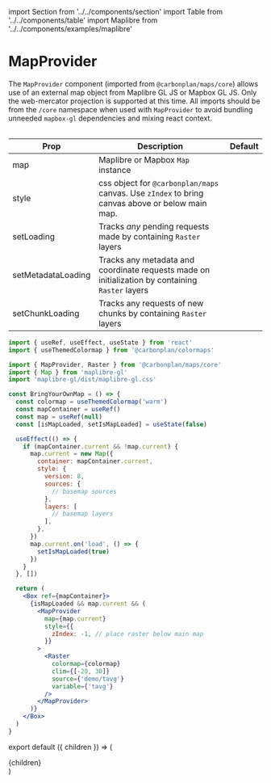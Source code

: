 import Section from '../../components/section'
import Table from '../../components/table'
import Maplibre from '../../components/examples/maplibre'

# MapProvider

The `MapProvider` component (imported from `@carbonplan/maps/core`) allows use of an external map object from Maplibre GL JS or Mapbox GL JS. Only the web-mercator projection is supported at this time. All imports should be from the `/core` namespace when used with `MapProvider` to avoid bundling unneeded `mapbox-gl` dependencies and mixing react context.

<Table>

| Prop               | Description                                                                                      | Default |
| ------------------ | ------------------------------------------------------------------------------------------------ | ------- |
| map                | Maplibre or Mapbox `Map` instance                                                                |
| style              | css object for `@carbonplan/maps` canvas. Use `zIndex` to bring canvas above or below main map.  |
| setLoading         | Tracks _any_ pending requests made by containing `Raster` layers                                 |
| setMetadataLoading | Tracks any metadata and coordinate requests made on initialization by containing `Raster` layers |
| setChunkLoading    | Tracks any requests of new chunks by containing `Raster` layers                                  |

</Table>

```jsx
import { useRef, useEffect, useState } from 'react'
import { useThemedColormap } from '@carbonplan/colormaps'

import { MapProvider, Raster } from '@carbonplan/maps/core'
import { Map } from 'maplibre-gl'
import 'maplibre-gl/dist/maplibre-gl.css'

const BringYourOwnMap = () => {
  const colormap = useThemedColormap('warm')
  const mapContainer = useRef()
  const map = useRef(null)
  const [isMapLoaded, setIsMapLoaded] = useState(false)

  useEffect(() => {
    if (mapContainer.current && !map.current) {
      map.current = new Map({
        container: mapContainer.current,
        style: {
          version: 8,
          sources: {
            // basemap sources
          },
          layers: [
            // basemap layers
          ],
        },
      })
      map.current.on('load', () => {
        setIsMapLoaded(true)
      })
    }
  }, [])

  return (
    <Box ref={mapContainer}>
      {isMapLoaded && map.current && (
        <MapProvider
          map={map.current}
          style={{
            zIndex: -1, // place raster below main map
          }}
        >
          <Raster
            colormap={colormap}
            clim={[-20, 30]}
            source={'demo/tavg'}
            variable={'tavg'}
          />
        </MapProvider>
      )}
    </Box>
  )
}
```

<Maplibre />

export default ({ children }) => (

<Section name='mapprovider'>{children}</Section>)
